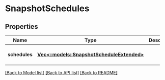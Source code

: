 # SnapshotSchedules

## Properties
Name | Type | Description | Notes
------------ | ------------- | ------------- | -------------
**schedules** | [**Vec<::models::SnapshotScheduleExtended>**](SnapshotScheduleExtended.md) |  | [optional] [default to null]

[[Back to Model list]](../README.md#documentation-for-models) [[Back to API list]](../README.md#documentation-for-api-endpoints) [[Back to README]](../README.md)


